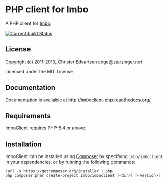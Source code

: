 # PHP client for Imbo
A PHP client for [Imbo](https://github.com/imbo/imbo).

[![Current build Status](https://secure.travis-ci.org/imbo/imboclient-php.png)](http://travis-ci.org/imbo/imboclient-php)

## License
Copyright (c) 2011-2013, Christer Edvartsen <cogo@starzinger.net>

Licensed under the MIT License

## Documentation
Documentation is available at http://imboclient-php.readthedocs.org/.

## Requirements
ImboClient requires PHP-5.4 or above.

## Installation
ImboClient can be installed using [Composer](http://getcomposer.org/) by specifying `imbo/imboclient` in your dependencies, or by running the following commands:

```
curl -s https://getcomposer.org/installer | php
php composer.phar create-project imbo/imboclient [<dir>] [<version>]
```


